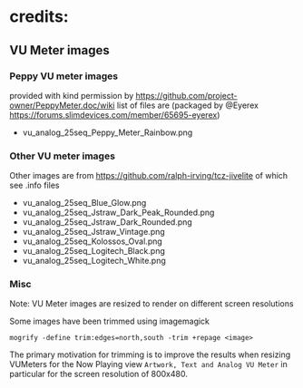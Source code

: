 # credits:
## VU Meter images
### Peppy VU meter images
provided with kind permission by https://github.com/project-owner/PeppyMeter.doc/wiki
list of files are (packaged by @Eyerex https://forums.slimdevices.com/member/65695-eyerex)
* vu_analog_25seq_Peppy_Meter_Rainbow.png

### Other VU meter images
Other images are from https://github.com/ralph-irving/tcz-jivelite of which
see .info files
* vu_analog_25seq_Blue_Glow.png
* vu_analog_25seq_Jstraw_Dark_Peak_Rounded.png
* vu_analog_25seq_Jstraw_Dark_Rounded.png
* vu_analog_25seq_Jstraw_Vintage.png
* vu_analog_25seq_Kolossos_Oval.png
* vu_analog_25seq_Logitech_Black.png
* vu_analog_25seq_Logitech_White.png

### Misc
Note: VU Meter images are resized to render on different screen resolutions

Some images have been trimmed using imagemagick

`mogrify -define trim:edges=north,south -trim +repage <image>`

The primary motivation for trimming is to improve the results when resizing VUMeters
for the Now Playing view `Artwork, Text and Analog VU Meter` in particular for the screen
resolution of 800x480.

